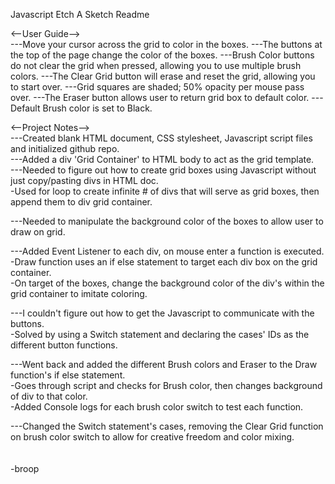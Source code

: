 Javascript Etch A Sketch Readme

<--User Guide--> <br>
---Move your cursor across the grid to color in the boxes.
---The buttons at the top of the page change the color of the boxes.
---Brush Color buttons do not clear the grid when pressed, allowing you to use multiple brush colors.
---The Clear Grid button will erase and reset the grid, allowing you to start over.
---Grid squares are shaded; 50% opacity per mouse pass over.
---The Eraser button allows user to return grid box to default color.
---Default Brush color is set to Black.

<--Project Notes--><br>
---Created blank HTML document, CSS stylesheet, Javascript script files and initialized github repo.
<br>
---Added a div 'Grid Container' to HTML body to act as the grid template.
<br>
---Needed to figure out how to create grid boxes using Javascript without just copy/pasting divs in HTML doc.<br>
    -Used for loop to create infinite # of divs that will serve as grid boxes, then append them to div grid container.<br>

---Needed to manipulate the background color of the boxes to allow user to draw on grid.

---Added Event Listener to each div, on mouse enter a function is executed.<br>
    -Draw function uses an if else statement to target each div box on the grid container.<br>
    -On target of the boxes, change the background color of the div's within the grid container to imitate coloring.<br>

---I couldn't figure out how to get the Javascript to communicate with the buttons.<br>
    -Solved by using a Switch statement and declaring the cases' IDs as the different button functions.<br>

---Went back and added the different Brush colors and Eraser to the Draw function's if else statement.<br>
    -Goes through script and checks for Brush color, then changes background of div to that color.<br>
    -Added Console logs for each brush color switch to test each function.<br>

---Changed the Switch statement's cases, removing the Clear Grid function on brush color switch
to allow for creative freedom and color mixing.<br><br><br>
-broop